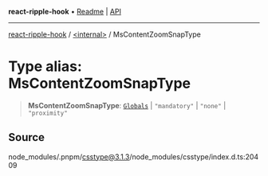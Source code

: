 **react-ripple-hook** • [Readme](../../README.md) \| [API](../../globals.md)

---

[react-ripple-hook](../../README.md) / [\<internal\>](../README.md) / MsContentZoomSnapType

# Type alias: MsContentZoomSnapType

> **MsContentZoomSnapType**: [`Globals`](Globals.md) \| `"mandatory"` \| `"none"` \| `"proximity"`

## Source

node_modules/.pnpm/csstype@3.1.3/node_modules/csstype/index.d.ts:20409
